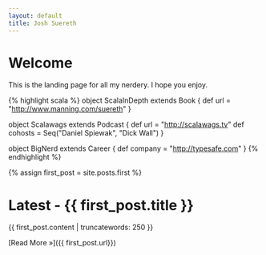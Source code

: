```yaml
---
layout: default
title: Josh Suereth
---
```



# Welcome #

This is the landing page for all my nerdery.  I hope you enjoy.


{% highlight scala %}
object ScalaInDepth extends Book {
  def url = "http://www.manning.com/suereth"
}

object Scalawags extends Podcast {
  def url = "http://scalawags.tv"
  def cohosts = Seq("Daniel Spiewak", "Dick Wall")
}

object BigNerd extends Career {
  def company = "http://typesafe.com"
}
{% endhighlight %}

{% assign first_post = site.posts.first %}

# Latest - {{ first_post.title }} #

{{ first_post.content | truncatewords: 250 }}


[Read More &raquo;]({{ first_post.url}})




